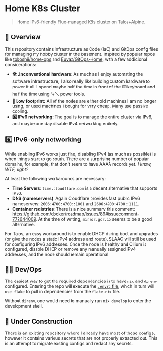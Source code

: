# Home K8s Cluster

> Home IPv6-friendly Flux-managed K8s cluster on Talos+Alpine.

## 📖 Overview

This repository contains Infrastructure as Code (IaC) and GitOps config files
for managing my hobby cluster in the basement. Inspired by popular repos like
[toboshii/home-ops] and [Euvaz/GitOps-Home], with a few addicional
considerations:

[toboshii/home-ops]: https://github.com/toboshii/home-ops
[Euvaz/GitOps-Home]: https://github.com/Euvaz/GitOps-Home

- **🛠️ Unconventional hardware:** As much as I enjoy automating the software
  infrastructure, I also really like building custom hardware to power it all.
  I spend maybe half the time in front of the ⌨️ keyboard and half the time
  using 🪚🪛 power tools.
- **🌳 Low footprint:** All of the nodes are either old machines I am no longer
  using, or used machines I bought for very cheap. Many use passive cooling.
- **6️⃣ IPv6 networking:** The goal is to manage the entire cluster via IPv6, and
  maybe one day disable IPv4 networking entirely.

## 6️⃣ IPv6-only networking

While enabling IPv6 works just fine, disabling IPv4 (as much as possible) is
when things start to go south. There are a surprising number of popular
domains, for example, that don't seem to have AAAA records yet. *I know, WTF,
right?*

At least the following workarounds are necessary:

- **Time Servers**: `time.cloudflare.com` is a decent alternative that supports
  IPv6.
- **DNS (nameservers)**: Again Cloudflare provides fast public IPv6 nameservers:
  `2606:4700:4700::1001` and `2606:4700:4700::1111`.
- **Container registries**: There is a nice summary this comment:
  https://github.com/docker/roadmap/issues/89#issuecomment-772644009. At the
  time of writing, `mirror.gcr.io` seems to be a good alternative.

For Talos, an easy workaround is to enable DHCP during boot and upgrades (or
give the nodes a static IPv4 address and route). SLAAC will still be used for
configuring IPv6 addresses. Once the node is healthy and Cilium is configured,
disable DHCP or remove any manually assigned IPv4 addresses, and the node
should remain operational.

##  🧑‍💻️ Dev/Ops

The easiest way to get the required dependencies is to have `nix` and `direnv`
configured. Entering the repo will execute the [`.envrc` file], which in turn
will `use flake` to pull in dependencies from the `flake.nix` file.

[`.envrc` file]: https://github.com/attilaolah/ops/blob/main/.envrc

Without `direnv`, one would need to manually run `nix develop` to enter the
development shell.

## 🚧 Under Construction

There is an existing repository where I already have most of these configs,
however it contains various secrets that are not properly extracted out. This
is an attempt to migrate exsting configs and redact any secrets.
